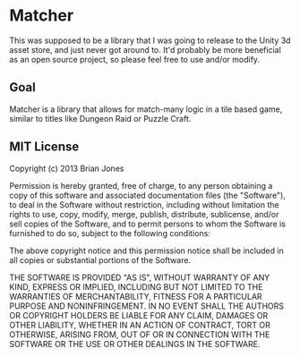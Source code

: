 # Matcher

This was supposed to be a library that I was going to release to the Unity 3d asset store, and just never got around to.  It'd probably be more beneficial as an open source project, so please feel free to use and/or modify.

## Goal

Matcher is a library that allows for match-many logic in a tile based game, similar to titles like Dungeon Raid or Puzzle Craft.

## MIT License

Copyright (c) 2013 Brian Jones
 
Permission is hereby granted, free of charge, to any person obtaining a copy
of this software and associated documentation files (the "Software"), to deal
in the Software without restriction, including without limitation the rights
to use, copy, modify, merge, publish, distribute, sublicense, and/or sell
copies of the Software, and to permit persons to whom the Software is
furnished to do so, subject to the following conditions:
 
The above copyright notice and this permission notice shall be included in
all copies or substantial portions of the Software.
 
THE SOFTWARE IS PROVIDED "AS IS", WITHOUT WARRANTY OF ANY KIND, EXPRESS OR
IMPLIED, INCLUDING BUT NOT LIMITED TO THE WARRANTIES OF MERCHANTABILITY,
FITNESS FOR A PARTICULAR PURPOSE AND NONINFRINGEMENT. IN NO EVENT SHALL THE
AUTHORS OR COPYRIGHT HOLDERS BE LIABLE FOR ANY CLAIM, DAMAGES OR OTHER
LIABILITY, WHETHER IN AN ACTION OF CONTRACT, TORT OR OTHERWISE, ARISING FROM,
OUT OF OR IN CONNECTION WITH THE SOFTWARE OR THE USE OR OTHER DEALINGS IN
THE SOFTWARE.
